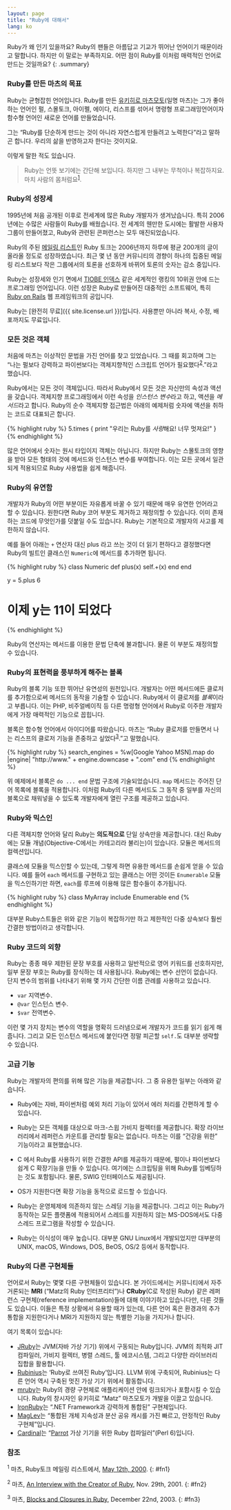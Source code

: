 ```yaml
---
layout: page
title: "Ruby에 대해서"
lang: ko
---
```


Ruby가 왜 인기 있을까요? Ruby의 팬들은 아름답고 기교가 뛰어난 언어이기 때문이라고 말합니다. 하지만 이 말로는 부족하지요. 어떤
점이 Ruby를 이처럼 매력적인 언어로 만드는 것일까요?
{: .summary}

### Ruby를 만든 마츠의 목표

Ruby는 균형잡힌 언어입니다. Ruby를 만든 [유키히로 마츠모토][matz](일명 마츠)는 그가 좋아하는 언어인 펄, 스몰토크, 아이펠,
에이다, 리스프를 섞어서 명령형 프로그래밍언어이자 함수형 언어인 새로운 언어를 만들었습니다.

그는 “Ruby를 단순하게 만드는 것이 아니라 자연스럽게 만들려고 노력한다”라고 말하곤 합니다. 우리의 삶을 반영하고자 한다는
것이지요.

이렇게 말한 적도 있습니다.

> Ruby는 언뜻 보기에는 간단해 보입니다. 하지만 그 내부는 무척이나 복잡하지요. 마치 사람의 몸처럼요<sup>[1](#fn1)</sup>.

### Ruby의 성장세

1995년에 처음 공개된 이후로 전세계에 많은 Ruby 개발자가 생겨났습니다. 특히 2006년에는 수많은 사람들이 Ruby를 배웠습니다.
전 세계의 웬만한 도시에는 활발한 사용자 그룹이 만들어졌고, Ruby와 관련된 콘퍼런스는 모두 매진되었습니다.

Ruby의 주된 [메일링 리스트](/ko/community/mailing-lists/)인 Ruby 토크는 2006년까지 하루에 평균 200개의 글이 올라올 정도로
성장하였습니다. 최근 몇 년 동안 커뮤니티의 경향이 하나의 집중된 메일링 리스트보다 작은 그룹에서의 토론을 선호하게 바뀌어
토론의 숫자는 감소 중입니다.

Ruby는 성장세와 인기 면에서 [TIOBE 인덱스][tiobe] 같은 세계적인 랭킹의 10위권 안에 드는 프로그래밍 언어입니다.
이런 성장은 Ruby로 만들어진 대중적인 소프트웨어, 특히 [Ruby on Rails][ror] 웹 프레임워크의 공입니다.

Ruby는 [완전히 무료]({{ site.license.url }})입니다. 사용뿐만 아니라 복사, 수정, 배포까지도 무료입니다.

### 모든 것은 객체

처음에 마츠는 이상적인 문법을 가진 언어를 찾고 있었습니다. 그 때를 회고하며 그는 “나는 펄보다 강력하고 파이썬보다는 객체지향적인
스크립트 언어가 필요했다<sup>[2](#fn2)</sup>.”라고 했습니다.

Ruby에서는 모든 것이 객체입니다. 따라서 Ruby에서 모든 것은 자신만의 속성과 액션을 갖습니다. 객체지향 프로그래밍에서 이런 속성을
*인스턴스 변수*라고 하고, 액션을 *메서드*라고 합니다. Ruby의 순수 객체지향 접근법은 아래의 예제처럼 숫자에 액션을 취하는
코드로 대표되곤 합니다.

{% highlight ruby %}
5.times { print "우리는 Ruby를 *사랑*해요! 너무 멋져요!" }
{% endhighlight %}

많은 언어에서 숫자는 원시 타입이지 객체는 아닙니다. 하지만 Ruby는 스몰토크의 영향을 받아 모든 형태의 것에 메서드와 인스턴스
변수를 부여합니다. 이는 모든 곳에서 일관되게 적용되므로 Ruby 사용법을 쉽게 해줍니다.

### Ruby의 유연함

개발자가 Ruby의 어떤 부분이든 자유롭게 바꿀 수 있기 때문에 매우 유연한 언어라고 할 수 있습니다. 원한다면 Ruby 코어 부분도
제거하고 재정의할 수 있습니다. 이미 존재하는 코드에 무엇인가를 덧붙일 수도 있습니다. Ruby는 기본적으로 개발자의 사고를 제한하지
않습니다.

예를 들어 아래는 `+` 연산자 대신 plus 라고 쓰는 것이 더 읽기 편하다고 결정했다면 Ruby의 빌트인 클래스인
`Numeric`에 메서드를 추가하면 됩니다.

{% highlight ruby %}
class Numeric
  def plus(x)
    self.+(x)
  end
end

y = 5.plus 6
# 이제 y는 11이 되었다
{% endhighlight %}

Ruby의 연산자는 메서드를 이용한 문법 단축에 불과합니다. 물론 이 부분도 재정의할 수 있습니다.

### Ruby의 표현력을 풍부하게 해주는 블록

Ruby의 블록 기능 또한 뛰어난 유연성의 원천입니다. 개발자는 어떤 메서드에든 클로저를 추가함으로써 메서드의 동작을 기술할 수
있습니다. Ruby에서 이 클로저를 *블록*이라고 부릅니다. 이는 PHP, 비주얼베이직 등 다른 명령형 언어에서 Ruby로 이주한
개발자에게 가장 매력적인 기능으로 꼽힙니다.

블록은 함수형 언어에서 아이디어를 따왔습니다. 마츠는 “Ruby 클로저를 만들면서 나는 리스프의 클로저 기능을 존중하고
싶었다<sup>[3](#fn3)</sup>.”고 말했습니다.

{% highlight ruby %}
search_engines =
  %w[Google Yahoo MSN].map do |engine|
    "http://www." + engine.downcase + ".com"
  end
{% endhighlight %}

위 예제에서 블록은 `do ... end` 문법 구조에 기술되었습니다. `map` 메서드는 주어진 단어 목록에 블록을 적용합니다.
이처럼 Ruby의 다른 메서드도 그 동작 중 일부를 자신의 블록으로 채워넣을 수 있도록 개발자에게 열린 구조를 제공하고 있습니다.

### Ruby와 믹스인

다른 객체지향 언어와 달리 Ruby는 **의도적으로** 단일 상속만을 제공합니다. 대신 Ruby에는 모듈 개념(Objective-C에서는
카테고리라 불리는)이 있습니다. 모듈은 메서드의 컬렉션입니다.

클래스에 모듈을 믹스인할 수 있는데, 그렇게 하면 유용한 메서드를 손쉽게 얻을 수 있습니다. 예를 들어 `each` 메서드를 구현하고
있는 클래스는 어떤 것이든 `Enumerable` 모듈을 믹스인하기만 하면, `each`를 루프에 이용해 많은 함수들이 추가됩니다.

{% highlight ruby %}
class MyArray
  include Enumerable
end
{% endhighlight %}

대부분 Ruby스트들은 위와 같은 기능이 복잡하기만 하고 제한적인 다중 상속보다 훨씬 간결한 방법이라고 생각합니다.

### Ruby 코드의 외향

Ruby는 종종 매우 제한된 문장 부호를 사용하고 일반적으로 영어 키워드를 선호하지만, 일부 문장 부호는 Ruby를 장식하는 데 사용됩니다.
Ruby에는 변수 선언이 없습니다. 단지 변수의 범위를 나타내기 위해 몇 가지 간단한 이름 관례를 사용하고 있습니다.

* `var` 지역변수.
* `@var` 인스턴스 변수.
* `$var` 전역변수.

이런 몇 가지 장치는 변수의 역할을 명확히 드러냄으로써 개발자가 코드를 읽기 쉽게 해줍니다. 그리고 모든 인스턴스 메서드에
붙인다면 정말 피곤할 `self.`도 대부분 생략할 수 있습니다.

### 고급 기능

Ruby는 개발자의 편의를 위해 많은 기능을 제공합니다. 그 중 유용한 일부는 아래와 같습니다.

* Ruby에는 자바, 파이썬처럼 예외 처리 기능이 있어서 에러 처리를 간편하게 할 수 있습니다.

* Ruby는 모든 객체를 대상으로 마크-스윕 가비지 컬렉터를 제공합니다. 확장 라이브러리에서 레퍼런스 카운트를 관리할 필요는 없습니다.
  마츠는 이를 “건강을 위한” 기능이라고 표현했습니다.

* C 에서 Ruby를 사용하기 위한 간결한 API를 제공하기 때문에, 펄이나 파이썬보다 쉽게 C 확장기능을 만들 수 있습니다. 여기에는
  스크립팅을 위해 Ruby를 임베딩하는 것도 포함됩니다. 물론, SWIG 인터페이스도 제공됩니다.

* OS가 지원한다면 확장 기능을 동적으로 로드할 수 있습니다.

* Ruby는 운영체제에 의존하지 않는 스레딩 기능을 제공합니다. 그리고 이는 Ruby가 동작하는 모든 플랫폼에 적용되어서 스레드를
  지원하지 않는 MS-DOS에서도 다중 스레드 프로그램을 작성할 수 있습니다.

* Ruby는 이식성이 매우 높습니다. 대부분 GNU Linux에서 개발되었지만 대부분의 UNIX, macOS, Windows, DOS, BeOS, OS/2 등에서 동작합니다.

### Ruby의 다른 구현체들

언어로서 Ruby는 몇몇 다른 구현체들이 있습니다. 본 가이드에서는 커뮤니티에서 자주 거론되는
**MRI** (“Matz의 Ruby 인터프리터”)나 **CRuby**(C로 작성된 Ruby) 같은 레퍼런스 구현체(reference
implementation)들에 대해 이야기하고 있습니다만, 다른 것들도 있습니다.
이들은 특정 상황에서 유용할 때가 있는데, 다른 언어 혹은 환경과의 추가 통합을 지원한다거나
MRI가 지원하지 않는 특별한 기능을 가지거나 합니다.

여기 목록이 있습니다:

* [JRuby][jruby]는 JVM(자바 가상 기기) 위에서 구동되는 Ruby입니다. JVM의 최적화 JIT 컴파일러, 가비지 컬렉터, 병렬 스레드, 툴 에코시스템,
  그리고 다양한 라이브러리 집합을 활용합니다.
* [Rubinius][rubinius]는 ‘Ruby로 쓰여진 Ruby’입니다. LLVM 위에 구축되어,
  Rubinius는 다른 언어 역시 구축된 멋진 가상 기기 위에서 활동합니다.
* [mruby][mruby]는 Ruby의 경량 구현체로 애플리케이션 안에 링크되거나 포함시킬 수 있습니다.
  Ruby의 창시자인 유키히로 “Matz” 마츠모토가 개발을 이끌고 있습니다.
* [IronRuby][ironruby]는 “.NET Framework과 강력하게 통합된” 구현체입니다.
* [MagLev][maglev]는 “통합된 개체 지속성과 분산 공유 캐시를 가진 빠르고, 안정적인 Ruby 구현체”입니다.
* [Cardinal][cardinal]는 “[Parrot][parrot] 가상 기기을 위한 Ruby 컴파일러”(Perl 6)입니다.

### 참조

<sup>1</sup> 마츠, Ruby토크 메일링 리스트에서, [May 12th,
2000][blade].
{: #fn1}

<sup>2</sup> 마츠, [An Interview with the Creator of Ruby][linuxdevcenter], Nov.
29th, 2001.
{: #fn2}

<sup>3</sup> 마츠, [Blocks and Closures in Ruby][artima], December 22nd,
2003.
{: #fn3}



[matz]: http://www.rubyist.net/~matz/
[blade]: http://blade.nagaokaut.ac.jp/cgi-bin/scat.rb/ruby/ruby-talk/2773
[ror]: http://rubyonrails.org/
[linuxdevcenter]: http://www.linuxdevcenter.com/pub/a/linux/2001/11/29/ruby.html
[artima]: http://www.artima.com/intv/closures2.html
[tiobe]: http://www.tiobe.com/index.php/content/paperinfo/tpci/index.html
[jruby]: http://jruby.org
[rubinius]: http://rubini.us
[mruby]: http://www.mruby.org/
[ironruby]: http://www.ironruby.net
[maglev]: http://maglev.github.io
[cardinal]: https://github.com/parrot/cardinal
[parrot]: http://parrot.org
